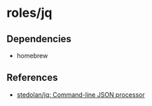 # roles/jq



## Dependencies
- homebrew



## References
- [stedolan/jq: Command-line JSON processor](https://github.com/stedolan/jq)


